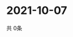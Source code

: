 # 2021-10-07
  共 0条

  <!-- BEGIN -->
  <!-- 最后更新时间Thu Oct 07 2021 05:03:01 GMT+0000 (Coordinated Universal Time) -->
  
  <!-- END -->
  
  